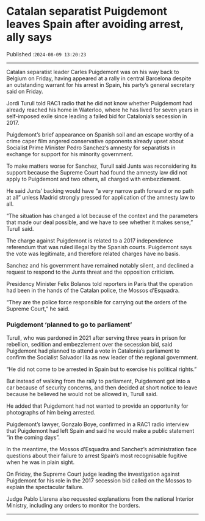 # Catalan separatist Puigdemont leaves Spain after avoiding arrest, ally says

Published :`2024-08-09 13:20:23`

---

Catalan separatist leader Carles Puigdemont was on his way back to Belgium on Friday, having appeared at a rally in central Barcelona despite an outstanding warrant for his arrest in Spain, his party’s general secretary said on Friday.

Jordi Turull told RAC1 radio that he did not know whether Puigdemont had already reached his home in Waterloo, where he has lived for seven years in self-imposed exile since leading a failed bid for Catalonia’s secession in 2017.

Puigdemont’s brief appearance on Spanish soil and an escape worthy of a crime caper film angered conservative opponents already upset about Socialist Prime Minister Pedro Sanchez’s amnesty for separatists in exchange for support for his minority government.

To make matters worse for Sanchez, Turull said Junts was reconsidering its support because the Supreme Court had found the amnesty law did not apply to Puigdemont and two others, all charged with embezzlement.

He said Junts’ backing would have “a very narrow path forward or no path at all” unless Madrid strongly pressed for application of the amnesty law to all.

“The situation has changed a lot because of the context and the parameters that made our deal possible, and we have to see whether it makes sense,” Turull said.

The charge against Puigdemont is related to a 2017 independence referendum that was ruled illegal by the Spanish courts. Puigdemont says the vote was legitimate, and therefore related charges have no basis.

Sanchez and his government have remained notably silent, and declined a request to respond to the Junts threat and the opposition criticism.

Presidency Minister Felix Bolanos told reporters in Paris that the operation had been in the hands of the Catalan police, the Mossos d’Esquadra.

“They are the police force responsible for carrying out the orders of the Supreme Court,” he said.

### Puigdemont ‘planned to go to parliament’

Turull, who was pardoned in 2021 after serving three years in prison for rebellion, sedition and embezzlement over the secession bid, said Puigdemont had planned to attend a vote in Catalonia’s parliament to confirm the Socialist Salvador Illa as new leader of the regional government.

“He did not come to be arrested in Spain but to exercise his political rights.”

But instead of walking from the rally to parliament, Puigdemont got into a car because of security concerns, and then decided at short notice to leave because he believed he would not be allowed in, Turull said.

He added that Puigdemont had not wanted to provide an opportunity for photographs of him being arrested.

Puigdemont’s lawyer, Gonzalo Boye, confirmed in a RAC1 radio interview that Puigdemont had left Spain and said he would make a public statement “in the coming days”.

In the meantime, the Mossos d’Esquadra and Sanchez’s administration face questions about their failure to arrest Spain’s most recognisable fugitive when he was in plain sight.

On Friday, the Supreme Court judge leading the investigation against Puigdemont for his role in the 2017 secession bid called on the Mossos to explain the spectacular failure.

Judge Pablo Llarena also requested explanations from the national Interior Ministry, including any orders to monitor the borders.

---


